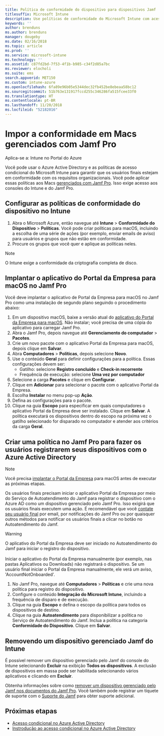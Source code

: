 ```yaml
---
title: Política de conformidade do dispositivo para dispositivos Jamf
titlesuffix: Microsoft Intune
description: Use políticas de conformidade do Microsoft Intune com acesso condicional do Azure Active Directory para ajudar a proteger dispositivos gerenciados pelo Jamf.
keywords: ''
author: brenduns
ms.author: brenduns
manager: dougeby
ms.date: 02/16/2018
ms.topic: article
ms.prod: ''
ms.service: microsoft-intune
ms.technology: ''
ms.assetid: c87fd2bd-7f53-4f1b-b985-c34f2d85a7bc
ms.reviewer: elocholi
ms.suite: ems
search.appverid: MET150
ms.custom: intune-azure
ms.openlocfilehash: 6fa89e96b05e5344dec32fb452be8ebeaa58bc12
ms.sourcegitcommit: 51b763e131917fccd255c346286fa515fcee33f0
ms.translationtype: HT
ms.contentlocale: pt-BR
ms.lasthandoff: 11/20/2018
ms.locfileid: "52182016"
---
```

# <a name="enforce-compliance-on-macs-managed-with-jamf-pro"></a>Impor a conformidade em Macs gerenciados com Jamf Pro

Aplica-se a: Intune no Portal do Azure

Você pode usar o Azure Active Directory e as políticas de acesso condicional do Microsoft Intune para garantir que os usuários finais estejam em conformidade com os requisitos organizacionais. Você pode aplicar essas políticas aos Macs [gerenciados com Jamf Pro](conditional-access-integrate-jamf.md). Isso exige acesso aos consoles do Intune e do Jamf Pro.

## <a name="set-up-device-compliance-policies-in-intune"></a>Configurar as políticas de conformidade do dispositivo no Intune

1. Abra o Microsoft Azure, então navegue até **Intune** > **Conformidade do Dispositivo** > **Políticas**. Você pode criar políticas para macOS, incluindo a escolha de uma série de ações (por exemplo, enviar emails de aviso) para usuários e grupos que não estão em conformidade.
2. Procure os grupos que você quer e aplique as políticas neles.

> [!Note]
> O Intune exige a conformidade da criptografia completa de disco.

## <a name="deploy-the-company-portal-app-for-macos-in-jamf-pro"></a>Implantar o aplicativo do Portal da Empresa para macOS no Jamf Pro

Você deve implantar o aplicativo de Portal da Empresa para macOS no Jamf Pro como uma instalação de segundo plano seguindo o procedimento abaixo:

1. Em um dispositivo macOS, baixe a versão atual do [aplicativo do Portal da Empresa para macOS](https://go.microsoft.com/fwlink/?linkid=862280). Não instalar; você precisa de uma cópia do aplicativo para carregar Jamf Pro.
2. Abra o Jamf Pro, depois navegue até **Gerenciamento do computador** > **Pacotes**.
3. Crie um novo pacote com o aplicativo Portal da Empresa para macOS, depois clique em **Salvar**.
4. Abra **Computadores** > **Políticas**, depois selecione **Novo**.
5. Use o conteúdo **Geral** para definir configurações para a política. Essas configurações devem ser:
   - Gatilho: selecione **Registro concluído** e **Check-in recorrente**
   - Frequência de execução: selecione **Uma vez por computador**
6. Selecione a carga **Pacotes** e clique em **Configurar**.
7. Clique em **Adicionar** para selecionar o pacote com o aplicativo Portal da Empresa.
8. Escolha **Instalar** no menu pop-up **Ação**.
9. Defina as configurações para o pacote.
10. Clique na guia **Escopo** para especificar em quais computadores o aplicativo Portal da Empresa deve ser instalado. Clique em **Salvar**. A política executará os dispositivos dentro do escopo na próxima vez o gatilho selecionado for disparado no computador e atender aos critérios da carga **Geral**.

## <a name="create-a-policy-in-jamf-pro-to-have-users-register-their-devices-with-azure-active-directory"></a>Criar uma política no Jamf Pro para fazer os usuários registrarem seus dispositivos com o Azure Active Directory

> [!NOTE]
> Você precisa [implantar o Portal da Empresa](conditional-access-assign-jamf.md#require-the-company-portal-app-for-macos) para macOS antes de executar as próximas etapas.  

Os usuários finais precisam iniciar o aplicativo Portal da Empresa por meio do Serviço de Autoatendimento do Jamf para registrar o dispositivo com o Azure AD como um dispositivo gerenciado pelo Jamf Pro. Isso exigirá que os usuários finais executem uma ação. É recomendável que você [contate seu usuário final](end-user-educate.md) por email, por notificações do Jamf Pro ou por quaisquer outros métodos para notificar os usuários finais a clicar no botão no Autoatendimento do Jamf.

> [!WARNING]
> O aplicativo do Portal da Empresa deve ser iniciado no Autoatendimento do Jamf para iniciar o registro do dispositivo. <br><br>Iniciar o aplicativo do Portal da Empresa manualmente (por exemplo, nas pastas Aplicativos ou Downloads) não registrará o dispositivo. Se um usuário final iniciar o Portal da Empresa manualmente, ele verá um aviso, 'AccountNotOnboarded'.

1. No Jamf Pro, navegue até **Computadores** > **Políticas** e crie uma nova política para registro do dispositivo.
2. Configure o conteúdo **Integração do Microsoft Intune**, incluindo a frequência de disparo e de execução.
3. Clique na guia **Escopo** e defina o escopo da política para todos os dispositivos de destino.
4. Clique na guia **Autoatendimento** para disponibilizar a política no Serviço de Autoatendimento do Jamf. Inclua a política na categoria **Conformidade do Dispositivo**. Clique em **Salvar**.

## <a name="removing-a-jamf-managed-device-from-intune"></a>Removendo um dispositivo gerenciado Jamf do Intune

É possível remover um dispositivo gerenciado pelo Jamf do console do Intune selecionando **Excluir** na exibição **Todos os dispositivos**. A exclusão de dispositivos em massa pode ser habilitada selecionando vários aplicativos e clicando em **Excluir**.

Obtenha informações sobre como [remover um dispositivo gerenciado pelo Jamf nos documentos do Jamf Pro](https://www.jamf.com/jamf-nation/articles/80/unmanaging-computers-while-preserving-their-inventory-information). Você também pode registrar um tíquete de suporte com o [Suporte do Jamf](https://www.jamf.com/support/) para obter suporte adicional. 

## <a name="next-steps"></a>Próximas etapas

- [Acesso condicional no Azure Active Directory](https://docs.microsoft.com/azure/active-directory/active-directory-conditional-access-azure-portal)
- [Instrodução ao acesso condicional no Azure Active Directory](https://docs.microsoft.com/azure/active-directory/active-directory-conditional-access-azure-portal-get-started)
